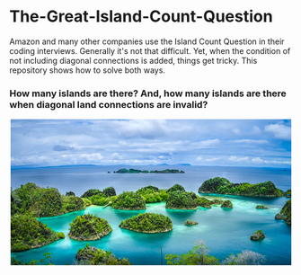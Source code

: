 # The-Great-Island-Count-Question
Amazon and many other companies use the Island Count Question in their coding interviews. Generally it's not that difficult. Yet, when the condition of not including diagonal connections is added, things get tricky. This repository shows how to solve both ways.


### How many islands are there? And, how many islands are there when diagonal land connections are invalid? ###
<p align="center">
  <img width="500" height="260" src="https://github.com/MattLondon101/Images/blob/master/Islands.png"
</p>


